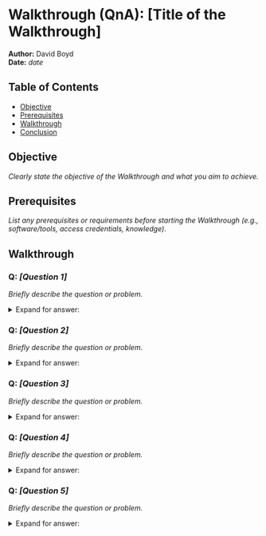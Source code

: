 # Walkthrough (QnA): [Title of the Walkthrough]

**Author:** David Boyd<br>
**Date:** *date*

## Table of Contents

- [Objective](#objective)
- [Prerequisites](#prerequisites)
- [Walkthrough](#walkthrough)
- [Conclusion](#conclusion)

## Objective

*Clearly state the objective of the Walkthrough and what you aim to achieve.*

## Prerequisites

*List any prerequisites or requirements before starting the Walkthrough (e.g.,
software/tools, access credentials, knowledge).*

## Walkthrough

### Q: *[Question 1]*

*Briefly describe the question or problem.*

<details>
<summary>Expand for answer: </summary>
**A:** *[Answer 1]*

*Provide the answer or solution to the question.*

</details>

### Q: *[Question 2]*

*Briefly describe the question or problem.*

<details>
<summary>Expand for answer: </summary>
**A:** *[Answer 2]*

*Provide the answer or solution to the question.*

</details>

### Q: *[Question 3]*

*Briefly describe the question or problem.*

<details>
<summary>Expand for answer: </summary>
**A:** *[Answer 3]*

*Provide the answer or solution to the question.*

</details>

### Q: *[Question 4]*

*Briefly describe the question or problem.*

<details>
<summary>Expand for answer: </summary>
**A:** *[Answer 4]*

*Provide the answer or solution to the question.*

</details>

### Q: *[Question 5]*

*Briefly describe the question or problem.*

<details>
<summary>Expand for answer: </summary>
**A:** *[Answer 5]*

*Provide the answer or solution to the question.*

## Conclusion

*Summarize the walkthrough and key takeaways.*
